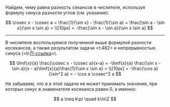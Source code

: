 Найдем, чему равна разность секансов в числителе, используя формулу синуса разности углов (см. указание):

$$ \cosec x - \cosec a = \frac{1}{\sin x} - \frac{1}{\sin a} = \frac{\sin a - \sin x}{\sin x \sin a} = \\[10px] = -\frac{\sin x - \sin a}{\sin x \sin a} $$

---

В числителе воспользуемся полученной выше формулой разности косекансов, а также результатом задачи <t:482> и непрерывностью синуса (<b:[П-ссылка](advanced/proto/f-continuity/trigonom)>).

$$ \limf{x}{a} \frac{\cosec x - \cosec a}{x-a} = -\limf{x}{a} \frac{\sin x - \sin a}{x - a}\limf{x}{a}\frac{1}{\sin x \sin a} = \\[10px] = -\frac{\cos a}{\sin^2 a} = - \cos a \cosec^2 a $$

Не забываем, что $a$ в этой задаче не может принимать значения, при которых синус в знаменателе косеканса равен $0$, а именно:

$$ a \neq k\pi \quad k\in\Z $$